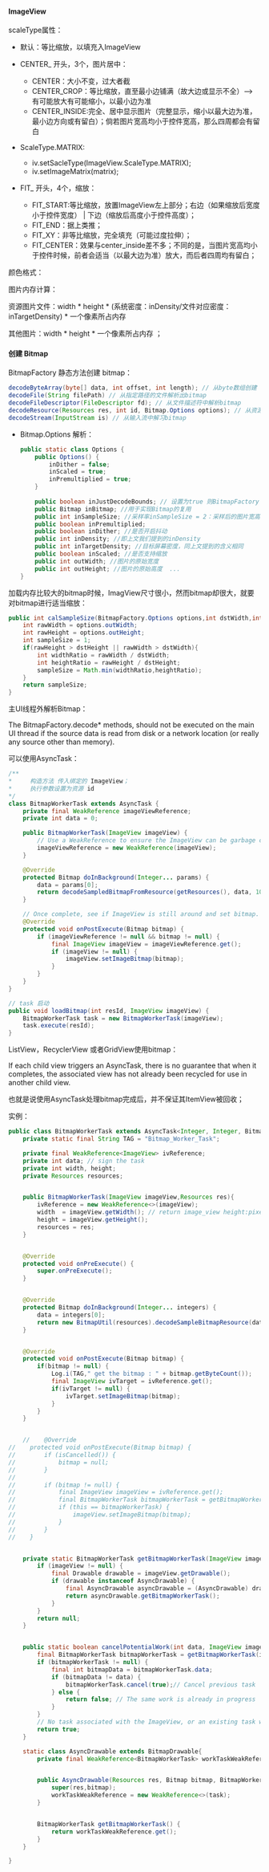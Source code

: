 #### ImageView

scaleType属性：

- 默认：等比缩放，以填充入ImageView
- CENTER_ 开头，3个，图片居中：  
    - CENTER：大小不变，过大者截  
    - CENTER_CROP：等比缩放，直至最小边铺满（故大边或显示不全）--> 有可能放大有可能缩小，以最小边为准  
    - CENTER_INSIDE:完全、居中显示图片（完整显示，缩小以最大边为准，最小边方向或有留白）；倘若图片宽高均小于控件宽高，那么四周都会有留白
- ScaleType.MATRIX:   
    - iv.setSacleType(ImageView.ScaleType.MATRIX);   
    - iv.setImageMatrix(matrix);

- FIT_ 开头，4个，缩放： 
    -  FIT_START:等比缩放，放置ImageView左上部分；右边（如果缩放后宽度小于控件宽度） | 下边（缩放后高度小于控件高度）；  
    - FIT_END：据上类推；  
    - FIT_XY：非等比缩放，完全填充（可能过度拉伸）；  
    - FIT_CENTER：效果与center_inside差不多；不同的是，当图片宽高均小于控件时候，前者会适当（以最大边为准）放大，而后者四周均有留白；

颜色格式：





图片内存计算：

资源图片文件：width * height * (系统密度：inDensity/文件对应密度：inTargetDensity) * 一个像素所占内存

其他图片：width * height * 一个像素所占内存 ；



#### 创建 Bitmap

BitmapFactory 静态方法创建 bitmap：

```java
decodeByteArray(byte[] data, int offset, int length); // 从byte数组创建
decodeFile(String filePath) // 从指定路径的文件解析出bitmap
decodeFileDescriptor(FileDescriptor fd); // 从文件描述符中解析bitmap
decodeResource(Resources res, int id, Bitmap.Options options); // 从资源文件中解析出bitmap 
decodeStream(InputStream is) // 从输入流中解习bitmap
```

- Bitmap.Options 解析：

    ```java
    public static class Options {  
        public Options() {  
            inDither = false;    
            inScaled = true;    
            inPremultiplied = true;  
        } 
        
        public boolean inJustDecodeBounds; // 设置为true 则BitmapFactory 获取bitmap为 null，但是可以通过options获取宽高等参数（这样就不用分配内存了） 
        public Bitmap inBitmap; //用于实现Bitmap的复用
        public int inSampleSize; //采样率inSampleSize = 2：采样后的图片宽高为原来的1/2;(那么面积为原来的 1/4)
        public boolean inPremultiplied;  
        public boolean inDither; //是否开启抖动  
        public int inDensity; //即上文我们提到的inDensity  
        public int inTargetDensity; //目标屏幕密度，同上文提到的含义相同  
        public boolean inScaled; //是否支持缩放  
        public int outWidth; //图片的原始宽度  
        public int outHeight; //图片的原始高度  ... 
    }
    ```

    

加载内存比较大的bitmap时候，ImagView尺寸很小，然而bitmap却很大，就要对bitmap进行适当缩放：

```java
public int calSampleSize(BitmapFactory.Options options,int dstWidth,int dstHeight){
    int rawWidth = options.outWidth;
    int rawHeight = options.outHeight;
    int sampleSize = 1;
    if(rawHeight > dstHeight || rawWidth > dstWidth){
        int widthRatio = rawWidth / dstWidth;
        int heightRatio = rawHeight / dstHeight;
        sampleSize = Math.min(widthRatio,heightRatio);
    }
    return sampleSize;
}
```

主UI线程外解析Bitmap：  

 The BitmapFactory.decode* methods, should not be executed on the main UI thread if the source data is read from disk or a network location (or really any source other than memory).

可以使用AsyncTask：

```java
/**
*     构造方法 传入绑定的 ImageView；
*     执行参数设置为资源 id
*/
class BitmapWorkerTask extends AsyncTask {
    private final WeakReference imageViewReference;
    private int data = 0;

    public BitmapWorkerTask(ImageView imageView) {
        // Use a WeakReference to ensure the ImageView can be garbage collected
        imageViewReference = new WeakReference(imageView);
    }

    @Override
    protected Bitmap doInBackground(Integer... params) {
        data = params[0];
        return decodeSampledBitmapFromResource(getResources(), data, 100, 100)); // 根据传入的 width，hight 对bitmap 设置sampleSize
    }

    // Once complete, see if ImageView is still around and set bitmap.
    @Override
    protected void onPostExecute(Bitmap bitmap) {
        if (imageViewReference != null && bitmap != null) {
            final ImageView imageView = imageViewReference.get();
            if (imageView != null) {
                imageView.setImageBitmap(bitmap);
            }
        }
    }
}

// task 启动
public void loadBitmap(int resId, ImageView imageView) {
    BitmapWorkerTask task = new BitmapWorkerTask(imageView);
    task.execute(resId);
}
```

ListView，RecyclerView 或者GridView使用bitmap：

If each child view triggers an AsyncTask, there is no guarantee that when it completes, the associated view has not already been recycled for use in another child view.

也就是说使用AsyncTask处理bitmap完成后，并不保证其ItemView被回收；

实例：

```java
public class BitmapWorkerTask extends AsyncTask<Integer, Integer, Bitmap> {
    private static final String TAG = "Bitmap_Worker_Task";

    private final WeakReference<ImageView> ivReference;
    private int data; // sign the task
    private int width, height;
    private Resources resources;


    public BitmapWorkerTask(ImageView imageView,Resources res){
        ivReference = new WeakReference<>(imageView);
        width  = imageView.getWidth(); // return image_view height:pixel
        height = imageView.getHeight();
        resources = res;
    }


    @Override
    protected void onPreExecute() {
        super.onPreExecute();
    }


    @Override
    protected Bitmap doInBackground(Integer... integers) {
        data = integers[0];
        return new BitmapUtil(resources).decodeSampleBitmapResource(data,width,height);
    }


    @Override
    protected void onPostExecute(Bitmap bitmap) {
        if(bitmap != null) {
            Log.i(TAG," get the bitmap : " + bitmap.getByteCount());
            final ImageView ivTarget = ivReference.get();
            if(ivTarget != null) {
                ivTarget.setImageBitmap(bitmap);
            }
        }
    }


    //    @Override
//    protected void onPostExecute(Bitmap bitmap) {
//        if (isCancelled()) {
//            bitmap = null;
//        }
//
//        if (bitmap != null) {
//            final ImageView imageView = ivReference.get();
//            final BitmapWorkerTask bitmapWorkerTask = getBitmapWorkerTask(imageView);
//            if (this == bitmapWorkerTask) {
//                imageView.setImageBitmap(bitmap);
//            }
//        }
//    }


    private static BitmapWorkerTask getBitmapWorkerTask(ImageView imageView) {
        if (imageView != null) {
            final Drawable drawable = imageView.getDrawable();
            if (drawable instanceof AsyncDrawable) {
                final AsyncDrawable asyncDrawable = (AsyncDrawable) drawable;
                return asyncDrawable.getBitmapWorkerTask();
            }
        }
        return null;
    }


    public static boolean cancelPotentialWork(int data, ImageView imageView) {
        final BitmapWorkerTask bitmapWorkerTask = getBitmapWorkerTask(imageView);
        if (bitmapWorkerTask != null) {
            final int bitmapData = bitmapWorkerTask.data;
            if (bitmapData != data) {
                bitmapWorkerTask.cancel(true);// Cancel previous task
            } else {
                return false; // The same work is already in progress
            }
        }
        // No task associated with the ImageView, or an existing task was cancelled
        return true;
    }

    static class AsyncDrawable extends BitmapDrawable{
        private final WeakReference<BitmapWorkerTask> workTaskWeakReference;


        public AsyncDrawable(Resources res, Bitmap bitmap, BitmapWorkerTask task){
            super(res,bitmap);
            workTaskWeakReference = new WeakReference<>(task);
        }


        BitmapWorkerTask getBitmapWorkerTask() {
            return workTaskWeakReference.get();
        }
    }

}
```

